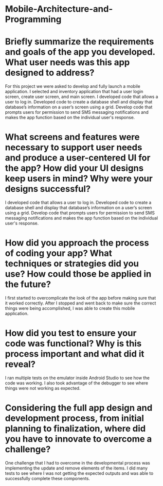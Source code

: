 # Mobile-Architecture-and-Programming

# Briefly summarize the requirements and goals of the app you developed. What user needs was this app designed to address?

For this project we were asked to develop and fully launch a mobile application. I selected and inventory application that had a user login screen, create user screen, and main screen. I developed code that allows a user to log in. Developed code to create a database shell and display that database’s information on a user’s screen using a grid. Develop code that prompts users for permission to send SMS messaging notifications and makes the app function based on the individual user's response.

# What screens and features were necessary to support user needs and produce a user-centered UI for the app? How did your UI designs keep users in mind? Why were your designs successful?

I developed code that allows a user to log in. Developed code to create a database shell and display that database’s information on a user’s screen using a grid. Develop code that prompts users for permission to send SMS messaging notifications and makes the app function based on the individual user's response.

# How did you approach the process of coding your app? What techniques or strategies did you use? How could those be applied in the future?

I first started to overcomplicate the look of the app before making sure that it worked correctly. After I stopped and went back to make sure the correct things were being accomplished, I was able to create this mobile application.

# How did you test to ensure your code was functional? Why is this process important and what did it reveal?

I ran multiple tests on the emulator inside Android Studio to see how the code was working. I also took advantage of the debugger to see where things were not working as expected. 

# Considering the full app design and development process, from initial planning to finalization, where did you have to innovate to overcome a challenge?

One challenge that I had to overcome in the developmental process was implementing the update and remove elements of the items. I did many tests to see where I was not getting the expected outputs and was able to successfully complete these components.
